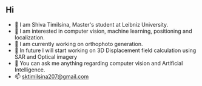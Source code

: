 ## Hi

- 👋 I am Shiva Timilsina, Master's student at Leibniz University.
- 🌱 I am interested in computer vision, machine learning, positioning and localization.
- 🌱 I am currently working on orthophoto generation. 
- 🔭 In future I will start working on 3D Displacement field calculation using SAR and Optical imagery 
- 💬 You can ask me anything regarding computer vision and Artificial Intelligence.
- 📫 sktimilsina207@gmail.com




<!--
**sakcham-de/sakcham-de** is a ✨ _special_ ✨ repository because its `README.md` (this file) appears on your GitHub profile.

Here are some ideas to get you started:

- 🔭 I’m currently working on
- 🌱 I’m currently learning ...
- 👯 I’m looking to collaborate on ...
- 🤔 I’m looking for help with ...
- 💬 Ask me about ...
- 📫 How to reach me: ...
- 😄 Pronouns: ...
- ⚡ Fun fact: ...
-->
